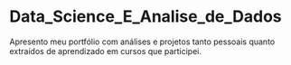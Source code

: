# Data_Science_E_Analise_de_Dados
Apresento meu portfólio com análises e projetos tanto pessoais quanto extraídos de aprendizado em cursos que participei.
